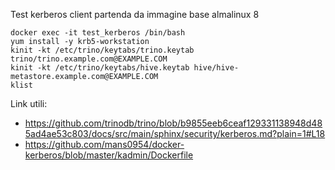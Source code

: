 
Test kerberos client partenda da immagine base almalinux 8

```
docker exec -it test_kerberos /bin/bash
yum install -y krb5-workstation
kinit -kt /etc/trino/keytabs/trino.keytab trino/trino.example.com@EXAMPLE.COM
kinit -kt /etc/trino/keytabs/hive.keytab hive/hive-metastore.example.com@EXAMPLE.COM
klist
```

Link utili:

- https://github.com/trinodb/trino/blob/b9855eeb6ceaf129331138948d485ad4ae53c803/docs/src/main/sphinx/security/kerberos.md?plain=1#L18
- https://github.com/mans0954/docker-kerberos/blob/master/kadmin/Dockerfile

